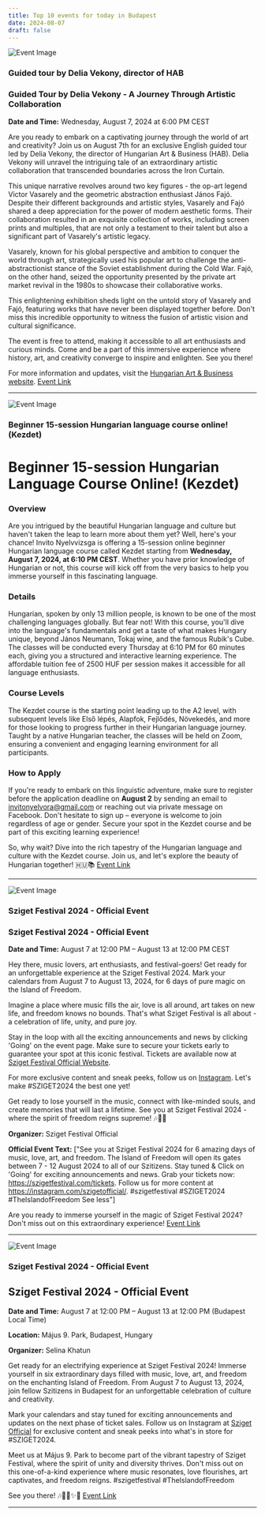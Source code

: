 ```yaml
---
title: Top 10 events for today in Budapest
date: 2024-08-07
draft: false
---
```


![Event Image](https://scontent-fra5-1.xx.fbcdn.net/v/t39.30808-6/452933937_376287812157950_7758582425992667476_n.jpg?stp=dst-jpg_s960x960&_nc_cat=110&ccb=1-7&_nc_sid=75d36f&_nc_ohc=0HWl28oSJR4Q7kNvgExhAJq&_nc_ht=scontent-fra5-1.xx&oh=00_AYCP-saK1IO-wDgn3y3ktYnfT9VKhWPth2kNeNcZSjk7aw&oe=66B8CC09)

 ### Guided tour by Delia Vekony, director of HAB

### Guided Tour by Delia Vekony - A Journey Through Artistic Collaboration

**Date and Time:** Wednesday, August 7, 2024 at 6:00 PM CEST

Are you ready to embark on a captivating journey through the world of art and creativity? Join us on August 7th for an exclusive English guided tour led by Delia Vekony, the director of Hungarian Art & Business (HAB). Delia Vekony will unravel the intriguing tale of an extraordinary artistic collaboration that transcended boundaries across the Iron Curtain.

This unique narrative revolves around two key figures - the op-art legend Victor Vasarely and the geometric abstraction enthusiast János Fajó. Despite their different backgrounds and artistic styles, Vasarely and Fajó shared a deep appreciation for the power of modern aesthetic forms. Their collaboration resulted in an exquisite collection of works, including screen prints and multiples, that are not only a testament to their talent but also a significant part of Vasarely's artistic legacy.

Vasarely, known for his global perspective and ambition to conquer the world through art, strategically used his popular art to challenge the anti-abstractionist stance of the Soviet establishment during the Cold War. Fajó, on the other hand, seized the opportunity presented by the private art market revival in the 1980s to showcase their collaborative works.

This enlightening exhibition sheds light on the untold story of Vasarely and Fajó, featuring works that have never been displayed together before. Don't miss this incredible opportunity to witness the fusion of artistic vision and cultural significance.

The event is free to attend, making it accessible to all art enthusiasts and curious minds. Come and be a part of this immersive experience where history, art, and creativity converge to inspire and enlighten. See you there!

For more information and updates, visit the [Hungarian Art & Business website](https://www.hab.com/events/guided-tour-delia-vekony).
[Event Link](https://facebook.com/events/1999070893844487)

---
![Event Image](https://scontent-fra5-1.xx.fbcdn.net/v/t39.30808-6/453047283_1057958942998612_5398421512878512933_n.jpg?stp=dst-jpg_s960x960&_nc_cat=102&ccb=1-7&_nc_sid=75d36f&_nc_ohc=2znvGDt8-94Q7kNvgFywzeW&_nc_ht=scontent-fra5-1.xx&oh=00_AYCvApFiS-g6nJU-T9G3y12bALEwNVRPhluh55AGps3HuA&oe=66B8C7D2)

 ### Beginner 15-session Hungarian language course online! (Kezdet)

# Beginner 15-session Hungarian Language Course Online! (Kezdet)

### Overview
Are you intrigued by the beautiful Hungarian language and culture but haven't taken the leap to learn more about them yet? Well, here's your chance! Invito Nyelvvizsga is offering a 15-session online beginner Hungarian language course called Kezdet starting from **Wednesday, August 7, 2024, at 6:10 PM CEST**. Whether you have prior knowledge of Hungarian or not, this course will kick off from the very basics to help you immerse yourself in this fascinating language.

### Details
Hungarian, spoken by only 13 million people, is known to be one of the most challenging languages globally. But fear not! With this course, you'll dive into the language's fundamentals and get a taste of what makes Hungary unique, beyond János Neumann, Tokaj wine, and the famous Rubik's Cube. The classes will be conducted every Thursday at 6:10 PM for 60 minutes each, giving you a structured and interactive learning experience. The affordable tuition fee of 2500 HUF per session makes it accessible for all language enthusiasts.

### Course Levels
The Kezdet course is the starting point leading up to the A2 level, with subsequent levels like Első lépés, Alapfok, Fejlődés, Növekedés, and more for those looking to progress further in their Hungarian language journey. Taught by a native Hungarian teacher, the classes will be held on Zoom, ensuring a convenient and engaging learning environment for all participants.

### How to Apply
If you're ready to embark on this linguistic adventure, make sure to register before the application deadline on **August 2** by sending an email to [invitonyelvora@gmail.com](mailto:invitonyelvora@gmail.com) or reaching out via private message on Facebook. Don't hesitate to sign up – everyone is welcome to join regardless of age or gender. Secure your spot in the Kezdet course and be part of this exciting learning experience!

So, why wait? Dive into the rich tapestry of the Hungarian language and culture with the Kezdet course. Join us, and let's explore the beauty of Hungarian together! 🇭🇺📚
[Event Link](https://facebook.com/events/509454388303357)

---
![Event Image](https://scontent-fra5-1.xx.fbcdn.net/v/t39.30808-6/439839774_819216750243423_8343345690038079904_n.jpg?stp=dst-jpg_s960x960&_nc_cat=110&ccb=1-7&_nc_sid=75d36f&_nc_ohc=HRdJ4jtJgY8Q7kNvgFsg87J&_nc_ht=scontent-fra5-1.xx&oh=00_AYAIdlb5XcraSMub5RLEOs4j6uOCK0o_jYBQwoIhAtymNA&oe=66B8CC24)

 ### Sziget Festival 2024 - Official Event

### Sziget Festival 2024 - Official Event

**Date and Time:** August 7 at 12:00 PM – August 13 at 12:00 PM CEST

Hey there, music lovers, art enthusiasts, and festival-goers! Get ready for an unforgettable experience at the Sziget Festival 2024. Mark your calendars from August 7 to August 13, 2024, for 6 days of pure magic on the Island of Freedom.

Imagine a place where music fills the air, love is all around, art takes on new life, and freedom knows no bounds. That's what Sziget Festival is all about - a celebration of life, unity, and pure joy.

Stay in the loop with all the exciting announcements and news by clicking 'Going' on the event page. Make sure to secure your tickets early to guarantee your spot at this iconic festival. Tickets are available now at [Sziget Festival Official Website](https://szigetfestival.com/tickets).

For more exclusive content and sneak peeks, follow us on [Instagram](https://instagram.com/szigetofficial/). Let's make #SZIGET2024 the best one yet!

Get ready to lose yourself in the music, connect with like-minded souls, and create memories that will last a lifetime. See you at Sziget Festival 2024 - where the spirit of freedom reigns supreme! 🎶🌟🎨

**Organizer:** Sziget Festival Official

**Official Event Text:** ["See you at Sziget Festival 2024 for 6 amazing days of music, love, art, and freedom. The Island of Freedom will open its gates between 7 - 12 August 2024 to all of our Szitizens. Stay tuned & Click on 'Going' for exciting announcements and news. Grab your tickets now: https://szigetfestival.com/tickets. Follow us for more content at https://instagram.com/szigetofficial/. #szigetfestival #SZIGET2024 #TheIslandofFreedom See less"]

Are you ready to immerse yourself in the magic of Sziget Festival 2024? Don't miss out on this extraordinary experience!
[Event Link](https://facebook.com/events/196905563185097)

---
![Event Image](https://scontent-fra5-2.xx.fbcdn.net/v/t39.30808-6/405982173_1769595410147720_1791089586953714771_n.jpg?_nc_cat=106&ccb=1-7&_nc_sid=75d36f&_nc_ohc=V_WkClnDfakQ7kNvgHlV5ch&_nc_ht=scontent-fra5-2.xx&oh=00_AYCb3hZs0xhxhwMahTDxtN73fTXdSUfBDrtf1pybIC3RVA&oe=66B8AC88)

 ### Sziget Festival 2024 - Official Event

## Sziget Festival 2024 - Official Event

**Date and Time:** August 7 at 12:00 PM – August 13 at 12:00 PM (Budapest Local Time)

**Location:** Május 9. Park, Budapest, Hungary

**Organizer:** Selina Khatun

Get ready for an electrifying experience at Sziget Festival 2024! Immerse yourself in six extraordinary days filled with music, love, art, and freedom on the enchanting Island of Freedom. From August 7 to August 13, 2024, join fellow Szitizens in Budapest for an unforgettable celebration of culture and creativity.

Mark your calendars and stay tuned for exciting announcements and updates on the next phase of ticket sales. Follow us on Instagram at [Sziget Official](https://instagram.com/szigetofficial/) for exclusive content and sneak peeks into what's in store for #SZIGET2024. 

Meet us at Május 9. Park to become part of the vibrant tapestry of Sziget Festival, where the spirit of unity and diversity thrives. Don't miss out on this one-of-a-kind experience where music resonates, love flourishes, art captivates, and freedom reigns. #szigetfestival #TheIslandofFreedom

See you there! 🎶🌟🎨✨🌴
[Event Link](https://facebook.com/events/1094214131739356)

---
